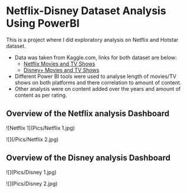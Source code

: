 # Netflix-Disney Dataset Analysis Using PowerBI

This is a project where I did exploratory analysis on Netflix and Hotstar dataset.

- Data was taken from Kaggle.com, links for both dataset are below:
  - [Netflix Movies and TV Shows](https://www.kaggle.com/datasets/shivamb/netflix-shows)
  - [Disney+ Movies and TV Shows](https://www.kaggle.com/datasets/shivamb/disney-movies-and-tv-shows)
- Different Power BI tools were used to analyse length of movies/TV shows on both platforms and there correlation to amount of content.
- Other analysis were on content added over the years and amount of content as per rating.
## Overview of the Netflix analysis Dashboard
![Netflix 1](Pics/Netflix 1.jpg)

![](/Pics/Netflix 2.jpg)

## Overview of the Disney analysis Dashboard

![](Pics/Disney 1.jpg)

![](Pics/Disney 2.jpg)
